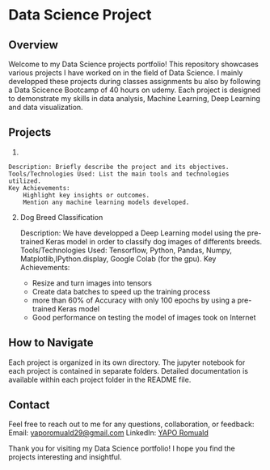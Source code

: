 # Data Science Project

## Overview

Welcome to my Data Science projects portfolio! This repository showcases various projects I have worked on in the field of Data Science. I mainly developped these projects during classes assignments bu also by following a Data Scicence Bootcamp of 40 hours on udemy. Each project is designed to demonstrate my skills in data analysis, Machine Learning, Deep Learning and data visualization. 


## Projects
1. 

    Description: Briefly describe the project and its objectives.
    Tools/Technologies Used: List the main tools and technologies utilized.
    Key Achievements:
        Highlight key insights or outcomes.
        Mention any machine learning models developed.

2. Dog Breed Classification

    Description: We have developped a Deep Learning model using the pre-trained Keras model in order to classify dog images of differents breeds.
    Tools/Technologies Used: Tensorflow, Python, Pandas, Numpy, Matplotlib,IPython.display, Google Colab (for the gpu).
    Key Achievements:
      - Resize and turn images into tensors
      - Create data batches to speed up the training process
      - more than 60% of Accuracy with only 100 epochs by using a pre-trained Keras model
      - Good performance on testing the model of images took on Internet


## How to Navigate

Each project is organized in its own directory. 
The jupyter notebook for each project is contained in separate folders.
Detailed documentation is available within each project folder in the README file.



## Contact

Feel free to reach out to me for any questions, collaboration, or feedback:
Email: yaporomuald29@gmail.com
LinkedIn:  	[YAPO Romuald](linkedin.com/in/yapo-romuald-6076a9220/)

Thank you for visiting my Data Science portfolio! I hope you find the projects interesting and insightful.
